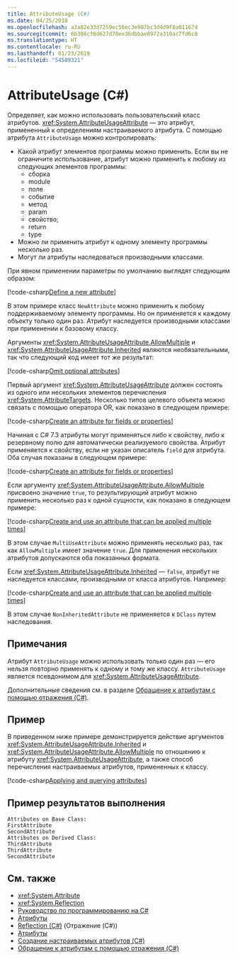 ```yaml
---
title: AttributeUsage (C#)
ms.date: 04/25/2018
ms.openlocfilehash: a3a82e33d7259ec56ec3e907bc3d4d9f8a01167d
ms.sourcegitcommit: 6b308cf6d627d78ee36dbbae8972a310ac7fd6c8
ms.translationtype: HT
ms.contentlocale: ru-RU
ms.lasthandoff: 01/23/2019
ms.locfileid: "54589321"
---
```

# <a name="attributeusage-c"></a>AttributeUsage (C#)

Определяет, как можно использовать пользовательский класс атрибутов. <xref:System.AttributeUsageAttribute> — это атрибут, примененный к определениям настраиваемого атрибута. С помощью атрибута `AttributeUsage` можно контролировать:

- Какой атрибут элементов программы можно применить. Если вы не ограничите использование, атрибут можно применить к любому из следующих элементов программы:
  - сборка
  - module
  - поле
  - событие
  - метод
  - param
  - свойство;
  - return
  - type
- Можно ли применить атрибут к одному элементу программы несколько раз.
- Могут ли атрибуты наследоваться производными классами.

При явном применении параметры по умолчанию выглядят следующим образом:

[!code-csharp[Define a new attribute](../../../../../samples/snippets/csharp/attributes/NewAttribute.cs#1)]

В этом примере класс `NewAttribute` можно применить к любому поддерживаемому элементу программы. Но он применяется к каждому объекту только один раз. Атрибут наследуется производными классами при применении к базовому классу.

Аргументы <xref:System.AttributeUsageAttribute.AllowMultiple> и <xref:System.AttributeUsageAttribute.Inherited> являются необязательными, так что следующий код имеет тот же результат:

[!code-csharp[Omit optional attributes](../../../../../samples/snippets/csharp/attributes/NewAttribute.cs#2)]

Первый аргумент <xref:System.AttributeUsageAttribute> должен состоять из одного или нескольких элементов перечисления <xref:System.AttributeTargets>. Несколько типов целевого объекта можно связать с помощью оператора OR, как показано в следующем примере:

[!code-csharp[Create an attribute for fields or properties](../../../../../samples/snippets/csharp/attributes/NewPropertyOrFieldAttribute.cs#1)]

Начиная с C# 7.3 атрибуты могут применяться либо к свойству, либо к резервному полю для автоматически реализуемого свойства. Атрибут применяется к свойству, если не указан описатель `field` для атрибута. Оба случая показаны в следующем примере:

[!code-csharp[Create an attribute for fields or properties](../../../../../samples/snippets/csharp/attributes/NewPropertyOrFieldAttribute.cs#2)]

Если аргументу <xref:System.AttributeUsageAttribute.AllowMultiple> присвоено значение `true`, то результирующий атрибут можно применить несколько раз к одной сущности, как показано в следующем примере:

[!code-csharp[Create and use an attribute that can be applied multiple times](../../../../../samples/snippets/csharp/attributes/MultiUseAttribute.cs#1)]

В этом случае `MultiUseAttribute` можно применять несколько раз, так как `AllowMultiple` имеет значение `true`. Для применения нескольких атрибутов допускаются оба показанных формата.

Если <xref:System.AttributeUsageAttribute.Inherited> — `false`, атрибут не наследуется классами, производными от класса атрибутов. Например:

[!code-csharp[Create and use an attribute that can be applied multiple times](../../../../../samples/snippets/csharp/attributes/NonInheritedAttribute.cs#1)]

В этом случае `NonInheritedAttribute` не применяется к `DClass` путем наследования.

## <a name="remarks"></a>Примечания

Атрибут `AttributeUsage` можно использовать только один раз — его нельзя повторно применять к одному и тому же классу. `AttributeUsage` является псевдонимом для <xref:System.AttributeUsageAttribute>.

Дополнительные сведения см. в разделе [Обращение к атрибутам с помощью отражения (C#)](accessing-attributes-by-using-reflection.md).

## <a name="example"></a>Пример

В приведенном ниже примере демонстрируется действие аргументов <xref:System.AttributeUsageAttribute.Inherited> и <xref:System.AttributeUsageAttribute.AllowMultiple> по отношению к атрибуту <xref:System.AttributeUsageAttribute>, а также способ перечисления настраиваемых атрибутов, примененных к классу.

[!code-csharp[Applying and querying attributes](../../../../../samples/snippets/csharp/attributes/Program.cs#1)]

## <a name="sample-output"></a>Пример результатов выполнения

```text
Attributes on Base Class:
FirstAttribute
SecondAttribute
Attributes on Derived Class:
ThirdAttribute
ThirdAttribute
SecondAttribute
```

## <a name="see-also"></a>См. также

- <xref:System.Attribute>
- <xref:System.Reflection>
- [Руководство по программированию на C#](../..//index.md)
- [Атрибуты](../../../..//standard/attributes/index.md)
- [Reflection (C#)](../reflection.md) (Отражение (C#))
- [Атрибуты](index.md)
- [Создание настраиваемых атрибутов (C#)](creating-custom-attributes.md)
- [Обращение к атрибутам с помощью отражения (C#)](accessing-attributes-by-using-reflection.md)
